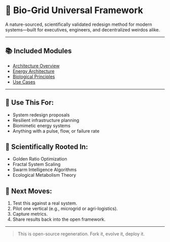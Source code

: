 # 🧬 Bio-Grid Universal Framework

A nature-sourced, scientifically validated redesign method for modern systems—built for executives, engineers, and decentralized weirdos alike.

---

## 📚 Included Modules

- [Architecture Overview](./Architecture-overview.md)
- [Energy Architecture](./Energy-architecture.md)
- [Biological Principles](./biological-principles.md)
- [Use Cases](./use-cases.md)

---

## 🔧 Use This For:

- System redesign proposals
- Resilient infrastructure planning
- Biomimetic energy systems
- Anything with a pulse, flow, or failure rate

## 🧪 Scientifically Rooted In:

- Golden Ratio Optimization
- Fractal System Scaling
- Swarm Intelligence Algorithms
- Ecological Metabolism Theory

## 🚀 Next Moves:

1. Test this against a real system.
2. Pilot one vertical (e.g., microgrid or agri-logistics).
3. Capture metrics.
4. Share results back into the open framework.

---

> This is open-source regeneration. Fork it, evolve it, deploy it.
